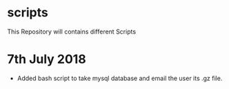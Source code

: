# scripts
This Repository will contains different Scripts

# 7th July 2018
* Added bash script to take mysql database and email the user its .gz file.
